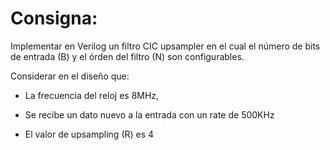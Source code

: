 # Consigna: 

Implementar en Verilog un filtro CIC upsampler en el cual el número de bits de entrada (B) y el órden del filtro (N) son configurables.

Considerar en el diseño que:

- La frecuencia del reloj es 8MHz,

- Se recibe un dato nuevo a la entrada con un rate de 500KHz

- El valor de upsampling (R) es 4